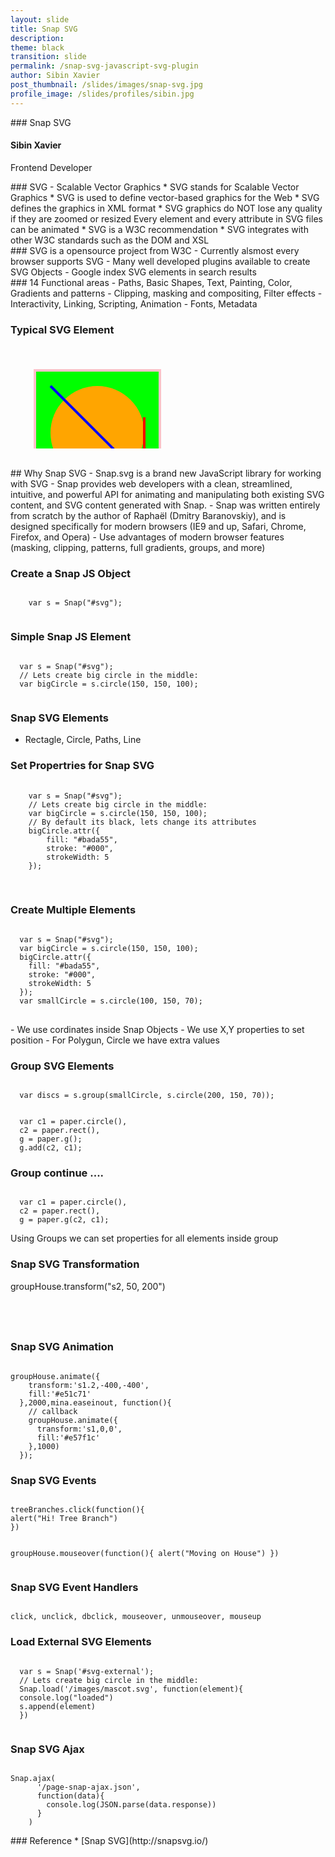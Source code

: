 ```yaml
---
layout: slide
title: Snap SVG
description:
theme: black
transition: slide
permalink: /snap-svg-javascript-svg-plugin
author: Sibin Xavier
post_thumbnail: /slides/images/snap-svg.jpg
profile_image: /slides/profiles/sibin.jpg
---
```


<section data-markdown>
### Snap SVG
</section>

<section data-markdown>
  <h4>Sibin Xavier</h4>
  <p>
    Frontend Developer
  </p>
</section>
<section data-markdown>
  ### SVG - Scalable Vector Graphics
  * SVG stands for Scalable Vector Graphics
  * SVG is used to define vector-based graphics for the Web
  * SVG defines the graphics in XML format
  * SVG graphics do NOT lose any quality if they are zoomed or resized
Every element and every attribute in SVG files can be animated
  * SVG is a W3C recommendation
  * SVG integrates with other W3C standards such as the DOM and XSL
</section>
<section data-markdown>
  ### SVG is a opensource project from W3C
  - Currently alsmost every browser supports SVG
  - Many well developed plugins available to create SVG Objects
  - Google index SVG elements in search results
</section>
<section data-markdown>
  ### 14 Functional areas
  - Paths, Basic Shapes, Text, Painting, Color, Gradients and patterns
  - Clipping, masking and compositing, Filter effects
  - Interactivity, Linking, Scripting, Animation
  - Fonts, Metadata
</section>
<section>
  <h3> Typical SVG Element</h3>
  <pre><code>
  <svg xmlns="http://www.w3.org/2000/svg" version="1.1">
    <rect x="25" y="25" width="200" height="200" fill="lime"
    stroke-width="4" stroke="pink" />
    <circle cx="125" cy="125" r="75" fill="orange" />
    <polyline points="50,150 50,200 200,200 200,100" stroke="red"
    stroke-width="4" fill="none" />
    <line x1="50" y1="50" x2="200" y2="200" stroke="blue" stroke-width="4" />
  </svg>
  </code></pre>
</section>
<section data-markdown>
  ## Why Snap SVG
  - Snap.svg is a brand new JavaScript library for working with SVG
  - Snap provides web developers with a clean, streamlined, intuitive, and powerful API for animating and manipulating both existing SVG content, and SVG content generated with Snap.
  -  Snap was written entirely from scratch by the author of Raphaël (Dmitry Baranovskiy), and is designed specifically for modern browsers (IE9 and up, Safari, Chrome, Firefox, and Opera)
  - Use advantages of modern browser features (masking, clipping, patterns, full gradients, groups, and more)
</section>
<section>
  <h3> Create a Snap JS Object </h3>
  <pre><code>
    var s = Snap("#svg");
  </code></pre>
</section>
<section>
  <h3>Simple Snap JS Element </h3>
  <pre><code>
  var s = Snap("#svg");
  // Lets create big circle in the middle:
  var bigCircle = s.circle(150, 150, 100);
  </code></pre>
</section>
<section>
  <h3>Snap SVG Elements</h3>
  <ul>
    <li> Rectagle, Circle, Paths, Line </li>
  </ul>
</section>
<section>
  <h3> Set Propertries for Snap SVG </h3>
  <pre>
  <code>
    var s = Snap("#svg");
    // Lets create big circle in the middle:
    var bigCircle = s.circle(150, 150, 100);
    // By default its black, lets change its attributes
    bigCircle.attr({
        fill: "#bada55",
        stroke: "#000",
        strokeWidth: 5
    });
  </code>
  </pre>

</section>
<section>
<h3>Create Multiple Elements </h3>
<pre>
<code>
  var s = Snap("#svg");
  var bigCircle = s.circle(150, 150, 100);
  bigCircle.attr({
    fill: "#bada55",
    stroke: "#000",
    strokeWidth: 5
  });
  var smallCircle = s.circle(100, 150, 70);
</code>
</pre>
</section>
<section data-markdown>
- We use cordinates inside Snap Objects
- We use X,Y properties to set position
- For Polygun, Circle we have extra values
</section>

<section>
<h3>Group SVG Elements</h3>
<pre><code>
  var discs = s.group(smallCircle, s.circle(200, 150, 70));
</code></pre>
<pre><code>
  var c1 = paper.circle(),
  c2 = paper.rect(),
  g = paper.g();
  g.add(c2, c1);
</code></pre>
</section>
<section>
<h3> Group continue ....</h3>
<pre><code>
  var c1 = paper.circle(),
  c2 = paper.rect(),
  g = paper.g(c2, c1);
</code></pre>
Using Groups we can set properties for all elements inside group
</section>

<section>
<h3> Snap SVG Transformation </h3>
 groupHouse.transform("s2, 50, 200")
<pre><code>

</code></pre>

</section>

<section>
<h3> Snap SVG Animation </h3>

<pre><code>
groupHouse.animate({
    transform:'s1.2,-400,-400',
    fill:'#e51c71'
  },2000,mina.easeinout, function(){
    // callback
    groupHouse.animate({
      transform:'s1,0,0',
      fill:'#e57f1c'
    },1000)
  });
</code></pre>

</section>
<section>
<h3>Snap SVG Events</h3>
<pre><code>
treeBranches.click(function(){
alert("Hi! Tree Branch")
})

groupHouse.mouseover(function(){
alert("Moving on House")
})
</code></pre>
</section>
<section>
<h3>Snap SVG Event Handlers</h3>
<pre><code>
click, unclick, dbclick, mouseover, unmouseover, mouseup
</code></pre>
</section>

<section>
  <h3> Load External SVG Elements </h3>
  <pre><code>
  var s = Snap('#svg-external');
  // Lets create big circle in the middle:
  Snap.load('/images/mascot.svg', function(element){
  console.log("loaded")
  s.append(element)
  })
  </code></pre>
</section>

<section>
<h3>Snap SVG Ajax</h3>
<pre><code>
Snap.ajax(
      '/page-snap-ajax.json',
      function(data){
        console.log(JSON.parse(data.response))
      }
    )
</code></pre>

</section>
<section data-markdown>
### Reference
* [Snap SVG](http://snapsvg.io/)
</section>
